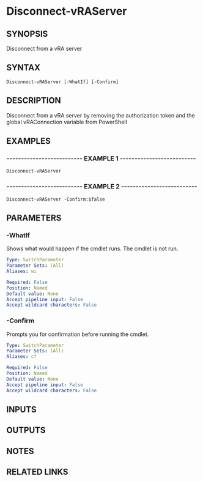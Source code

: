 # Disconnect-vRAServer

## SYNOPSIS
Disconnect from a vRA server

## SYNTAX

```
Disconnect-vRAServer [-WhatIf] [-Confirm]
```

## DESCRIPTION
Disconnect from a vRA server by removing the authorization token and the global vRAConnection variable from PowerShell

## EXAMPLES

### -------------------------- EXAMPLE 1 --------------------------
```
Disconnect-vRAServer
```

### -------------------------- EXAMPLE 2 --------------------------
```
Disconnect-vRAServer -Confirm:$false
```

## PARAMETERS

### -WhatIf
Shows what would happen if the cmdlet runs.
The cmdlet is not run.

```yaml
Type: SwitchParameter
Parameter Sets: (All)
Aliases: wi

Required: False
Position: Named
Default value: None
Accept pipeline input: False
Accept wildcard characters: False
```

### -Confirm
Prompts you for confirmation before running the cmdlet.

```yaml
Type: SwitchParameter
Parameter Sets: (All)
Aliases: cf

Required: False
Position: Named
Default value: None
Accept pipeline input: False
Accept wildcard characters: False
```

## INPUTS

## OUTPUTS

## NOTES

## RELATED LINKS

